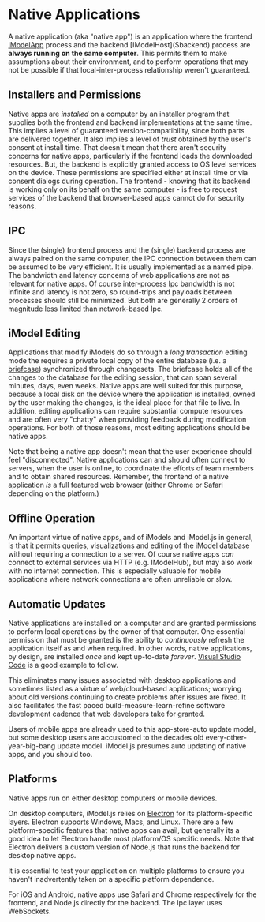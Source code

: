 # Native Applications

A native application (aka "native app") is an application where the frontend [IModelApp]($frontend) process and the backend [IModelHost]($backend) process are **always running on the same computer**. This permits them to make assumptions about their environment, and to perform operations that may not be possible if that local-inter-process relationship weren't guaranteed.

## Installers and Permissions

Native apps are *installed* on a computer by an installer program that supplies both the frontend and backend implementations at the same time. This implies a level of guaranteed version-compatibility, since both parts are delivered together. It also implies a level of *trust* obtained by the user's consent at install time. That doesn't mean that there aren't security concerns for native apps, particularly if the frontend loads the downloaded resources. But, the backend is explicitly granted access to OS level services on the device. These permissions are specified either at install time or via consent dialogs during operation. The frontend - knowing that its backend is working only on its behalf on the same computer - is free to request services of the backend that browser-based apps cannot do for security reasons.

## IPC

Since the (single) frontend process and the (single) backend process are always paired on the same computer, the IPC connection between them can be assumed to be very efficient. It is usually implemented as a named pipe. The bandwidth and latency concerns of web applications are not as relevant for native apps. Of course inter-process Ipc bandwidth is not infinite and latency is not zero, so round-trips and payloads between processes should still be minimized. But both are generally 2 orders of magnitude less limited than network-based Ipc.

## iModel Editing

Applications that modify iModels do so through a *long transaction* editing mode the requires a private local copy of the entire database (i.e. a [briefcase](../learning/Glossary.md#Backend)) synchronized through changesets. The briefcase holds all of the changes to the database for the editing session, that can span several minutes, days, even weeks. Native apps are well suited for this purpose, because a local disk on the device where the application is installed, owned by the user making the changes, is the ideal place for that file to live. In addition, editing applications can require substantial compute resources and are often very "chatty" when providing feedback during modification operations. For both of those reasons, most editing applications should be native apps.

Note that being a native app doesn't mean that the user experience should feel "disconnected". Native applications can and should often connect to servers, when the user is online, to coordinate the efforts of team members and to obtain shared resources. Remember, the frontend of a native application *is* a full featured web browser (either Chrome or Safari depending on the platform.)

## Offline Operation

An important virtue of native apps, and of iModels and iModel.js in general, is that it permits queries, visualizations and editing of the iModel database without requiring a connection to a server. Of course native apps *can* connect to external services via HTTP (e.g. IModelHub), but may also work with no internet connection. This is especially valuable for mobile applications where network connections are often unreliable or slow.

## Automatic Updates

Native applications are installed on a computer and are granted permissions to perform local operations by the owner of that computer. One essential permission that must be granted is the ability to *continuously* refresh the application itself as and when required. In other words, native applications, by design, are installed *once* and kept up-to-date *forever*. [Visual Studio Code](https://code.visualstudio.com/) is a good example to follow.

This eliminates many issues associated with desktop applications and sometimes listed as a virtue of web/cloud-based applications; worrying about old versions continuing to create problems after issues are fixed. It also facilitates the fast paced build-measure-learn-refine software development cadence that web developers take for granted.

Users of mobile apps are already used to this app-store-auto update model, but some desktop users are accustomed to the decades old every-other-year-big-bang update model. iModel.js presumes auto updating of native apps, and you should too.

## Platforms

Native apps run on either desktop computers or mobile devices.

On desktop computers, iModel.js relies on [Electron](https://www.electronjs.org/) for its platform-specific layers. Electron supports Windows, Macs, and Linux. There are a few platform-specific features that native apps can avail, but generally its a good idea to let Electron handle most platform/OS specific needs. Note that Electron delivers a custom version of Node.js that runs the backend for desktop native apps.

It is essential to test your application on multiple platforms to ensure you haven't inadvertently taken on a specific platform dependence.

For iOS and Android, native apps use Safari and Chrome respectively for the frontend, and Node.js directly for the backend. The Ipc layer uses WebSockets.
